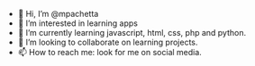 - 👋 Hi, I’m @mpachetta
- 👀 I’m interested in learning apps
- 🌱 I’m currently learning javascript, html, css, php and python.
- 💞️ I’m looking to collaborate on learning projects.
- 📫 How to reach me: look for me on social media.

<!---
mpachetta/mpachetta is a ✨ special ✨ repository because its `README.md` (this file) appears on your GitHub profile.
You can click the Preview link to take a look at your changes.
--->
